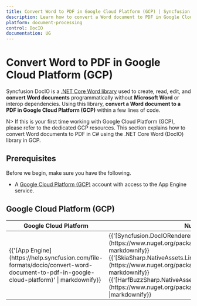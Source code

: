 ```yaml
--- 
title: Convert Word to PDF in Google Cloud Platform (GCP) | Syncfusion 
description: Learn how to convert a Word document to PDF in Google Cloud Platform (GCP) using .NET Core Word (DocIO) library in C#. 
platform: document-processing
control: DocIO 
documentation: UG 
--- 
```


# Convert Word to PDF in Google Cloud Platform (GCP)

Syncfusion DocIO is a [.NET Core Word library](https://www.syncfusion.com/document-processing/word-framework/net-core/word-library) used to create, read, edit, and **convert Word documents** programmatically without **Microsoft Word** or interop dependencies. Using this library, **convert a Word document to a PDF in Google Cloud Platform (GCP)** within a few lines of code. 

N> If this is your first time working with Google Cloud Platform (GCP), please refer to the dedicated GCP resources. This section explains how to convert Word documents to PDF in C# using the .NET Core Word (DocIO) library in GCP. 

## Prerequisites 

Before we begin, make sure you have the following.

* A [Google Cloud Platform (GCP)](https://console.cloud.google.com/getting-started) account with access to the App Engine service.

## Google Cloud Platform (GCP)

<table>
<thead>
<tr>
<th>
Google Cloud Platform<br/></th><th>
NuGet package name<br/></th></tr></thead>
<tr>
<td>
{{'[App Engine](https://help.syncfusion.com/file-formats/docio/convert-word-document-to-pdf-in-google-cloud-platform)' | markdownify}}<br/></td><td>
{{'[Syncfusion.DocIORenderer.Net.Core](https://www.nuget.org/packages/Syncfusion.DocIORenderer.Net.Core)' | markdownify}}<br/>
{{'[SkiaSharp.NativeAssets.Linux v2.88.6](https://www.nuget.org/packages/SkiaSharp.NativeAssets.Linux/2.88.6)' | markdownify}}<br/>{{'[HarfBuzzSharp.NativeAssets.Linux v7.3.0](https://www.nuget.org/packages/HarfBuzzSharp.NativeAssets.Linux/7.3.0)' |markdownify}} <br/></td></tr>
</table>